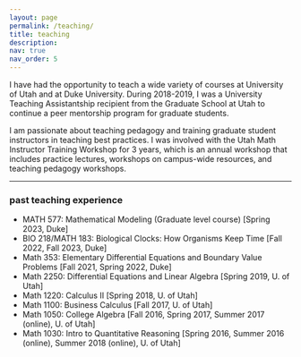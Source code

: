 ```yaml
---
layout: page
permalink: /teaching/
title: teaching
description:
nav: true
nav_order: 5
---
```


I have had the opportunity to teach a wide variety of courses at University of Utah and at Duke University. During 2018-2019, I was a University Teaching Assistantship recipient from the Graduate School at Utah to continue a peer mentorship program for graduate students. 

I am passionate about teaching pedagogy and training graduate student instructors in teaching best practices. I was involved with the Utah Math Instructor Training Workshop for 3 years, which is an annual workshop that includes practice lectures, workshops on campus-wide resources, and teaching pedagogy workshops.
<hr/>

### past teaching experience
* MATH 577: Mathematical Modeling (Graduate level course) [Spring 2023, Duke]
* BIO 218/MATH 183: Biological Clocks: How Organisms Keep Time [Fall 2022, Fall 2023, Duke]
* Math 353: Elementary Differential Equations and Boundary Value Problems [Fall 2021, Spring 2022, Duke]
* Math 2250: Differential Equations and Linear Algebra [Spring 2019, U. of Utah]
* Math 1220: Calculus II [Spring 2018, U. of Utah]
* Math 1100: Business Calculus [Fall 2017, U. of Utah]
* Math 1050: College Algebra [Fall 2016, Spring 2017, Summer 2017 (online), U. of Utah]
* Math 1030: Intro to Quantitative Reasoning [Spring 2016, Summer 2016 (online), Summer 2018 (online), U. of Utah]
